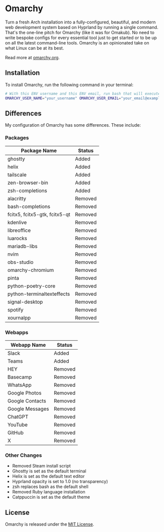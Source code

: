 # Omarchy

Turn a fresh Arch installation into a fully-configured, beautiful, and modern web development system based on Hyprland by running a single command. That's the one-line pitch for Omarchy (like it was for Omakub). No need to write bespoke configs for every essential tool just to get started or to be up on all the latest command-line tools. Omarchy is an opinionated take on what Linux can be at its best.

Read more at [omarchy.org](https://omarchy.org).

## Installation

To install Omarchy, run the following command in your terminal:

```bash
# With this ENV username and this ENV email, run bash that will execute a curl command to download the boot.sh script, and pipe the contents of that script to bash for execution
OMARCHY_USER_NAME="your_username" OMARCHY_USER_EMAIL="your_email@example.com" bash -c 'curl -fsSL https://raw.githubusercontent.com/RATIU5/omarchy/refs/heads/master/boot.sh | bash'
```

## Differences

My configuration of Omarchy has some differences. These include:

### Packages

| Package Name                  | Status  |
| ----------------------------- | ------- |
| ghostty                       | Added   |
| helix                         | Added   |
| tailscale                     | Added   |
| zen-browser-bin               | Added   |
| zsh-completions               | Added   |
| alacritty                     | Removed |
| bash-completions              | Removed |
| fcitx5, fcitx5-gtk, fcitx5-qt | Removed |
| kdenlive                      | Removed |
| libreoffice                   | Removed |
| luarocks                      | Removed |
| mariadb-libs                  | Removed |
| nvim                          | Removed |
| obs-studio                    | Removed |
| omarchy-chromium              | Removed |
| pinta                         | Removed |
| python-poetry-core            | Removed |
| python-terminaltexteffects    | Removed |
| signal-desktop                | Removed |
| spotify                       | Removed |
| xournalpp                     | Removed |

### Webapps

| Webapp Name     | Status  |
| --------------- | ------- |
| Slack           | Added   |
| Teams           | Added   |
| HEY             | Removed |
| Basecamp        | Removed |
| WhatsApp        | Removed |
| Google Photos   | Removed |
| Google Contacts | Removed |
| Google Messages | Removed |
| ChatGPT         | Removed |
| YouTube         | Removed |
| GitHub          | Removed |
| X               | Removed |

### Other Changes

- Removed Steam install script
- Ghostty is set as the default terminal
- Helix is set as the default text editor
- Hyprland opacity is set to 1.0 (no transparency)
- zsh replaces bash as the default shell
- Removed Ruby language installation
- Catppuccin is set as the default theme

## License

Omarchy is released under the [MIT License](https://opensource.org/licenses/MIT).
